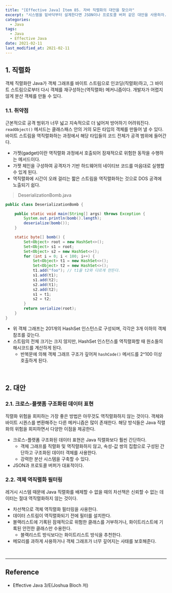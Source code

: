 ```yaml
---
title: "[Effective Java] Item 85. 자바 직렬화의 대안을 찾으라"
excerpt: "시스템을 밑바닥부터 설계한다면 JSON이나 프로토콜 버퍼 같은 대안을 사용하자."
categories:
  - Java
tags:
  - Java
  - Effective Java
date: 2021-02-11
last_modified_at: 2021-02-11
---
```


## 1. 직렬화

객체 직렬화란 Java가 객체 그래프를 바이트 스트림으로 인코딩(직렬화)하고, 그 바이트 스트림으로부터 다시 객체를 재구성하는(역직렬화) 메커니즘이다. 개발자가 어렵지 않게 분산 객체를 만들 수 있다.

### 1.1. 취약점

근본적으로 공격 범위가 너무 넓고 지속적으로 더 넓어져 방어하기 어려워진다. ``readObject()`` 메서드는 클래스패스 안의 거의 모든 타입의 객체를 만들어 낼 수 있다. 바이트 스트림을 역직렬화하는 과정에서 해당 타입들의 코드 전체가 공격 범위에 들어간다.

* 가젯(gadget)이란 역직렬화 과정에서 호출되어 잠재적으로 위험한 동작을 수행하는 메서드이다.
* 가젯 체인을 구성하여 공격자가 기반 하드웨어의 네이티브 코드를 마음대로 실행할 수 있게 된다.
* 역직렬화에 시간이 오래 걸리는 짧은 스트림을 역직렬화하는 것으로 DOS 공격에 노출되기 쉽다.

> DeserializationBomb.java

```java
public class DeserializationBomb {

    public static void main(String[] args) throws Exception {
        System.out.println(bomb().length);
        deserialize(bomb());
    }

    static byte[] bomb() {
        Set<Object> root = new HashSet<>();
        Set<Object> s1 = root;
        Set<Object> s2 = new HashSet<>();
        for (int i = 0; i < 100; i++) {
            Set<Object> t1 = new HashSet<>();
            Set<Object> t2 = new HashSet<>();
            t1.add("foo"); // t1을 t2와 다르게 만든다.
            s1.add(t1);
            s1.add(t2);
            s2.add(t1);
            s2.add(t2);
            s1 = t1;
            s2 = t2;
        }
        return serialize(root);
    }
}
```

* 위 객체 그래프는 201개의 HashSet 인스턴스로 구성되며, 각각은 3개 이하의 객체 참조를 갖는다.
* 스트림의 전체 크기는 크지 않지만, HashSet 인스턴스를 역직렬화할 때 원소들의 해시코드를 계산하게 된다.
  * 반복문에 의해 객체 그래프 구조가 깊어져 ``hashCode()`` 메서드를 2^100 이상 호출하게 된다.

<br>

## 2. 대안

### 2.1. 크로스-플랫폼 구조화된 데이터 표현

직렬화 위험을 회피하는 가장 좋은 방법은 아무것도 역직렬화하지 않는 것이다. 객체와 바이트 시퀀스를 변환해주는 다른 메커니즘은 많이 존재한다. 해당 방식들은 Java 직렬화의 위험을 회피하면서 다양한 이점을 제공한다.

* 크로스-플랫폼 구조화된 데이터 표현은 Java 직렬화보다 훨씬 간단하다.
  * 객체 그래프를 직렬화 및 역직렬화하지 않고, 속성-값 쌍의 집합으로 구성된 간단하고 구조화된 데이터 객체를 사용한다.
  * 강력한 분산 시스템을 구축할 수 있다.
* JSON과 프로토콜 버퍼가 대표적이다.

### 2.2. 객체 역직렬화 필터링

레거시 시스템 때문에 Java 직렬화를 배제할 수 없을 때의 차선책은 신뢰할 수 없는 데이터는 절대 역직렬화하지 않는 것이다.

* 차선책으로 객체 역직렬화 필터링을 사용한다.
* 데이터 스트림이 역직렬화되기 전에 필터를 설치한다.
* 블랙리스트에 기록된 잠재적으로 위험한 클래스를 거부하거나, 화이트리스트에 기록된 안전한 클래스만 수용한다.
  * 블랙리스트 방식보다는 화이트리스트 방식을 추천한다.
* 메모리를 과하게 사용하거나 객체 그래프가 너무 깊어지는 사태를 보호해준다.

<br>

---

## Reference

* Effective Java 3/E(Joshua Bloch 저)
